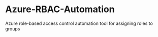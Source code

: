 # Azure-RBAC-Automation
Azure role-based access control automation tool  for assigning roles to groups
